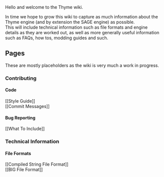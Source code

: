 Hello and welcome to the Thyme wiki.  

In time we hope to grow this wiki to capture as much information about the Thyme engine (and by extension the SAGE engine) as possible.  
This will include technical information such as file formats and engine details as they are worked out, as well as more generally useful information such as FAQs, how tos, modding guides and such.  

## Pages

These are mostly placeholders as the wiki is very much a work in progress.

### Contributing
#### Code
[[Style Guide]]  
[[Commit Messages]]

#### Bug Reporting
[[What To Include]]

### Technical Information
#### File Formats
[[Compiled String File Format]]  
[[BIG File Format]]